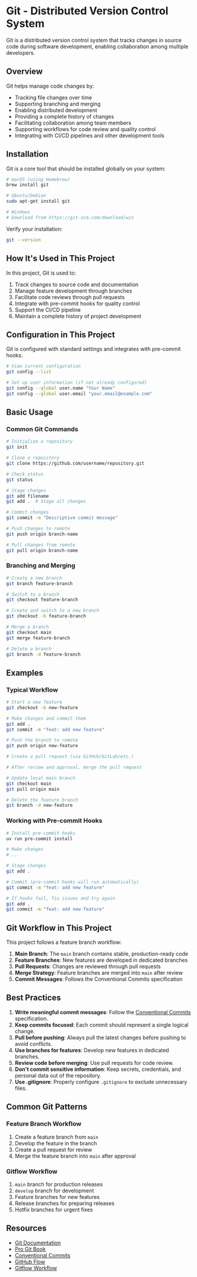 # Git - Distributed Version Control System

Git is a distributed version control system that tracks changes in source code during software development, enabling collaboration among multiple developers.

## Overview

Git helps manage code changes by:

- Tracking file changes over time
- Supporting branching and merging
- Enabling distributed development
- Providing a complete history of changes
- Facilitating collaboration among team members
- Supporting workflows for code review and quality control
- Integrating with CI/CD pipelines and other development tools

## Installation

Git is a core tool that should be installed globally on your system:

```bash
# macOS (using Homebrew)
brew install git

# Ubuntu/Debian
sudo apt-get install git

# Windows
# Download from https://git-scm.com/download/win
```

Verify your installation:

```bash
git --version
```

## How It's Used in This Project

In this project, Git is used to:

1. Track changes to source code and documentation
1. Manage feature development through branches
1. Facilitate code reviews through pull requests
1. Integrate with pre-commit hooks for quality control
1. Support the CI/CD pipeline
1. Maintain a complete history of project development

## Configuration in This Project

Git is configured with standard settings and integrates with pre-commit hooks:

```bash
# View current configuration
git config --list

# Set up user information (if not already configured)
git config --global user.name "Your Name"
git config --global user.email "your.email@example.com"
```

## Basic Usage

### Common Git Commands

```bash
# Initialize a repository
git init

# Clone a repository
git clone https://github.com/username/repository.git

# Check status
git status

# Stage changes
git add filename
git add .  # Stage all changes

# Commit changes
git commit -m "Descriptive commit message"

# Push changes to remote
git push origin branch-name

# Pull changes from remote
git pull origin branch-name
```

### Branching and Merging

```bash
# Create a new branch
git branch feature-branch

# Switch to a branch
git checkout feature-branch

# Create and switch to a new branch
git checkout -b feature-branch

# Merge a branch
git checkout main
git merge feature-branch

# Delete a branch
git branch -d feature-branch
```

## Examples

### Typical Workflow

```bash
# Start a new feature
git checkout -b new-feature

# Make changes and commit them
git add .
git commit -m "feat: add new feature"

# Push the branch to remote
git push origin new-feature

# Create a pull request (via GitHub/GitLab/etc.)

# After review and approval, merge the pull request

# Update local main branch
git checkout main
git pull origin main

# Delete the feature branch
git branch -d new-feature
```

### Working with Pre-commit Hooks

```bash
# Install pre-commit hooks
uv run pre-commit install

# Make changes
# ...

# Stage changes
git add .

# Commit (pre-commit hooks will run automatically)
git commit -m "feat: add new feature"

# If hooks fail, fix issues and try again
git add .
git commit -m "feat: add new feature"
```

## Git Workflow in This Project

This project follows a feature branch workflow:

1. **Main Branch**: The `main` branch contains stable, production-ready code
1. **Feature Branches**: New features are developed in dedicated branches
1. **Pull Requests**: Changes are reviewed through pull requests
1. **Merge Strategy**: Feature branches are merged into `main` after review
1. **Commit Messages**: Follows the Conventional Commits specification

## Best Practices

1. **Write meaningful commit messages**: Follow the [Conventional Commits](https://www.conventionalcommits.org/) specification.
1. **Keep commits focused**: Each commit should represent a single logical change.
1. **Pull before pushing**: Always pull the latest changes before pushing to avoid conflicts.
1. **Use branches for features**: Develop new features in dedicated branches.
1. **Review code before merging**: Use pull requests for code review.
1. **Don't commit sensitive information**: Keep secrets, credentials, and personal data out of the repository.
1. **Use .gitignore**: Properly configure `.gitignore` to exclude unnecessary files.

## Common Git Patterns

### Feature Branch Workflow

1. Create a feature branch from `main`
1. Develop the feature in the branch
1. Create a pull request for review
1. Merge the feature branch into `main` after approval

### Gitflow Workflow

1. `main` branch for production releases
1. `develop` branch for development
1. Feature branches for new features
1. Release branches for preparing releases
1. Hotfix branches for urgent fixes

## Resources

- [Git Documentation](https://git-scm.com/doc)
- [Pro Git Book](https://git-scm.com/book/en/v2)
- [Conventional Commits](https://www.conventionalcommits.org/)
- [GitHub Flow](https://guides.github.com/introduction/flow/)
- [Gitflow Workflow](https://www.atlassian.com/git/tutorials/comparing-workflows/gitflow-workflow)

